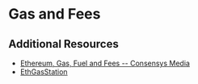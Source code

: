 # Gas and Fees

## Additional Resources

- [Ethereum, Gas, Fuel and Fees -- Consensys Media](https://media.consensys.net/ethereum-gas-fuel-and-fees-3333e17fe1dc)
- [EthGasStation](https://ethgasstation.info/)
